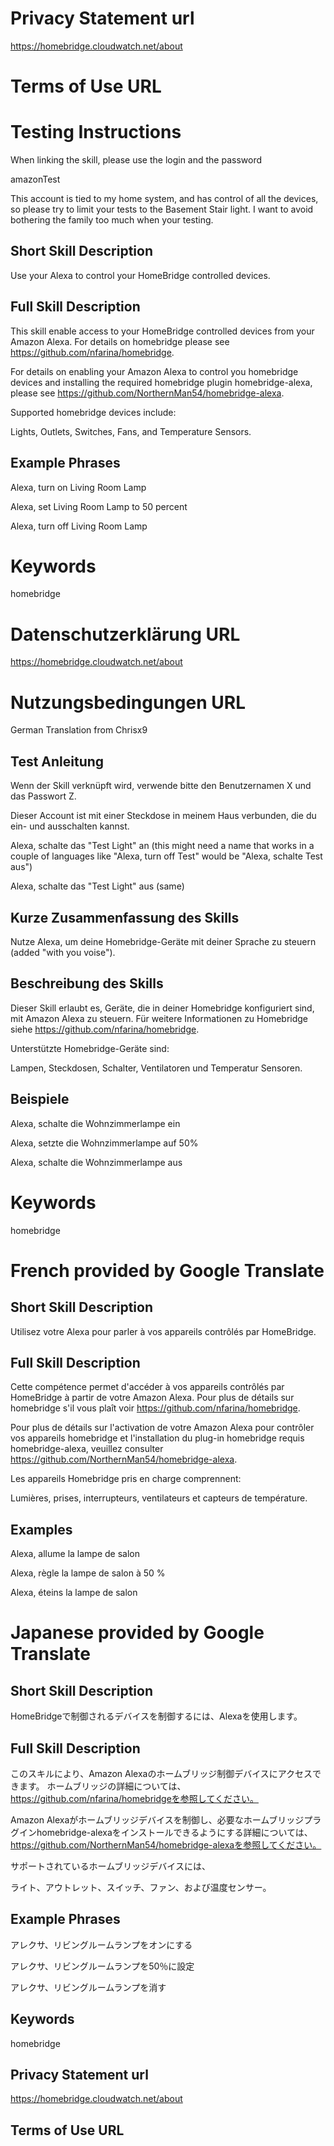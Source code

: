 # Privacy Statement url

https://homebridge.cloudwatch.net/about

# Terms of Use URL



# Testing Instructions

When linking the skill, please use the login and the password

amazonTest

This account is tied to my home system, and has control of all the devices, so please try to limit your tests to the Basement Stair light.  I want to avoid bothering the family too much when your testing.

## Short Skill Description

Use your Alexa to control your HomeBridge controlled devices.

## Full Skill Description

This skill enable access to your HomeBridge controlled devices from your Amazon Alexa.  For details on homebridge please see https://github.com/nfarina/homebridge.

For details on enabling your Amazon Alexa to control you homebridge devices and installing the required homebridge plugin homebridge-alexa, please see https://github.com/NorthernMan54/homebridge-alexa.

Supported homebridge devices include:

Lights, Outlets, Switches, Fans, and Temperature Sensors.

## Example Phrases

Alexa, turn on Living Room Lamp

Alexa, set Living Room Lamp to 50 percent

Alexa, turn off Living Room Lamp

# Keywords

homebridge

# Datenschutzerklärung URL

https://homebridge.cloudwatch.net/about

# Nutzungsbedingungen URL

German Translation from Chrisx9

## Test Anleitung

Wenn der Skill verknüpft wird, verwende bitte den Benutzernamen X und das Passwort Z.

Dieser Account ist mit einer Steckdose in meinem Haus verbunden, die du ein- und ausschalten kannst.

Alexa, schalte das "Test Light" an (this might need a name that works in a couple of languages like "Alexa, turn off Test" would be "Alexa, schalte Test aus")

Alexa, schalte das "Test Light" aus (same)


## Kurze Zusammenfassung des Skills

Nutze Alexa, um deine Homebridge-Geräte mit deiner Sprache zu steuern (added "with you voise").

## Beschreibung des Skills

Dieser Skill erlaubt es, Geräte, die in deiner Homebridge konfiguriert sind, mit Amazon Alexa zu steuern. Für weitere Informationen zu Homebridge siehe https://github.com/nfarina/homebridge.

Unterstützte Homebridge-Geräte sind:

Lampen, Steckdosen, Schalter, Ventilatoren und Temperatur Sensoren.


## Beispiele

Alexa, schalte die Wohnzimmerlampe ein

Alexa, setzte die Wohnzimmerlampe auf 50%

Alexa, schalte die Wohnzimmerlampe aus

# Keywords

homebridge

# French provided by Google Translate

## Short Skill Description

Utilisez votre Alexa pour parler à vos appareils contrôlés par HomeBridge.

## Full Skill Description

Cette compétence permet d'accéder à vos appareils contrôlés par HomeBridge à partir de votre Amazon Alexa. Pour plus de détails sur homebridge s'il vous plaît voir https://github.com/nfarina/homebridge.

Pour plus de détails sur l'activation de votre Amazon Alexa pour contrôler vos appareils homebridge et l'installation du plug-in homebridge requis homebridge-alexa, veuillez consulter https://github.com/NorthernMan54/homebridge-alexa.

Les appareils Homebridge pris en charge comprennent:

Lumières, prises, interrupteurs, ventilateurs et capteurs de température.

## Examples

Alexa, allume la lampe de salon

Alexa, règle la lampe de salon à 50 %

Alexa, éteins la lampe de salon

# Japanese provided by Google Translate

## Short Skill Description

HomeBridgeで制御されるデバイスを制御するには、Alexaを使用します。

## Full Skill Description

このスキルにより、Amazon Alexaのホームブリッジ制御デバイスにアクセスできます。 ホームブリッジの詳細については、https://github.com/nfarina/homebridgeを参照してください。

Amazon Alexaがホームブリッジデバイスを制御し、必要なホームブリッジプラグインhomebridge-alexaをインストールできるようにする詳細については、https://github.com/NorthernMan54/homebridge-alexaを参照してください。

サポートされているホームブリッジデバイスには、

ライト、アウトレット、スイッチ、ファン、および温度センサー。

## Example Phrases

アレクサ、リビングルームランプをオンにする

アレクサ、リビングルームランプを50％に設定

アレクサ、リビングルームランプを消す

## Keywords

homebridge

## Privacy Statement url

https://homebridge.cloudwatch.net/about

## Terms of Use URL
